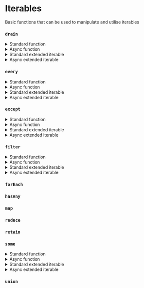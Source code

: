 # Iterables

Basic functions that can be used to manipulate and utilise iterables

### `drain`

<details>
    <summary>Standard function</summary>
    
    import { drain } from "@opennetwork/literal";
    
    // Iterable<number>
    const iterable = [1, 2, 3];
    // boolean
    const result = drain(iterable);
    console.log("Had any value", result);
</details>

<details>
    <summary>Async function</summary>
    
    import { asyncDrain } from "@opennetwork/literal";
    
    // AsyncIterableLike<number>
    const iterable = [1, 2, 3];
    
    (async () => {
        const result: boolean = await asyncDrain(iterable);
        console.log("Had any value", result);
    })();
</details>

<details>
    <summary>Standard extended iterable</summary>
    
    import { extendedIterable } from "@opennetwork/literal";
    
    // Iterable<number>
    const iterable = [1, 2, 3];
    // boolean
    const result = extendedIterable(iterable).drain();
    console.log("Had any value", result);
</details>

<details>
    <summary>Async extended iterable</summary>
    
    import { asyncExtendedIterable } from "@opennetwork/literal";
    
    // AsyncIterableLike<number>
    const iterable = [1, 2, 3];
    
    (async () => {
        // boolean 
        const result = await asyncExtendedIterable(iterable).drain();
        console.log("Had any value", result);
    })();
    
</details>

### `every`

<details>
    <summary>Standard function</summary>
    
    import { every } from "@opennetwork/literal";
    
    // Iterable<number>
    const iterable = [1, 2, 3];
    // boolean
    const result = every(iterable, value => value > 0);
    console.log("Every over 0", result);
</details>

<details>
    <summary>Async function</summary>
    
    import { asyncDrain } from "@opennetwork/literal";
    
    // AsyncIterableLike<number>
    const iterable = [1, 2, 3];
    
    (async () => {
        const result: boolean = await asyncEvery(iterable, value => Promise.resolve(value > 0));
        console.log("Every over 0", result);
    })();
</details>

<details>
    <summary>Standard extended iterable</summary>
    
    import { extendedIterable } from "@opennetwork/literal";
    
    // Iterable<number>
    const iterable = [1, 2, 3];
    // boolean
    const result = extendedIterable(iterable).every(value => value > 0);
    console.log("Every over 0", result);
</details>

<details>
    <summary>Async extended iterable</summary>
    
    import { asyncExtendedIterable } from "@opennetwork/literal";
    
    // AsyncIterableLike<number>
    const iterable = [1, 2, 3];
    
    (async () => {
        // boolean 
        const result = await asyncExtendedIterable(iterable).every(value => Promsie.resolve(value > 0));
        console.log("Every over 0", result);
    })();
    
</details>

### `except`

<details>
    <summary>Standard function</summary>
    
    import { except, toArray } from "@opennetwork/literal";
    
    // Iterable<number>
    const iterable = [1, 2, 3];
    // boolean
    const result = toArray(except(iterable, value => value > 2));
    console.log("Except over 2", result);
</details>

<details>
    <summary>Async function</summary>
    
    import { asyncExcept, asyncToArray } from "@opennetwork/literal";
    
    // AsyncIterableLike<number>
    const iterable = [1, 2, 3];
    
    (async () => {
        const result: boolean = await asyncToArray(asyncExcept(iterable, value => Promise.resolve(value > 2)));
        console.log("Except over 2", result);
    })();
</details>

<details>
    <summary>Standard extended iterable</summary>
    
    import { extendedIterable } from "@opennetwork/literal";
    
    // Iterable<number>
    const iterable = [1, 2, 3];
    // boolean
    const result = extendedIterable(iterable).except(value => value > 2).toArray();
    console.log("Except over 2", result);
</details>

<details>
    <summary>Async extended iterable</summary>
    
    import { asyncExtendedIterable } from "@opennetwork/literal";
    
    // AsyncIterableLike<number>
    const iterable = [1, 2, 3];
    
    (async () => {
        // ExtendedAsyncIterable 
        const result = await asyncExtendedIterable(iterable).except(value => Promsie.resolve(value > 2)).toArray();
        console.log("Except over 2", result);
    })();
    
</details>

### `filter`

<details>
    <summary>Standard function</summary>
    
    import { filter, toArray } from "@opennetwork/literal";
    
    // Iterable<number>
    const iterable = [1, 2, 3];
    // boolean
    const result = toArray(filter(iterable, value => value > 2));
    console.log("Over 2", result);
</details>

<details>
    <summary>Async function</summary>
    
    import { asyncFilter, asyncToArray } from "@opennetwork/literal";
    
    // AsyncIterableLike<number>
    const iterable = [1, 2, 3];
    
    (async () => {
        const result: boolean = await asyncToArray(asyncFilter(iterable, value => Promise.resolve(value > 2)));
        console.log("Over 2", result);
    })();
</details>

<details>
    <summary>Standard extended iterable</summary>
    
    import { extendedIterable } from "@opennetwork/literal";
    
    // Iterable<number>
    const iterable = [1, 2, 3];
    // boolean
    const result = extendedIterable(iterable).filter(value => value > 2).toArray();
    console.log("Over 2", result);
</details>

<details>
    <summary>Async extended iterable</summary>
    
    import { asyncExtendedIterable } from "@opennetwork/literal";
    
    // AsyncIterableLike<number>
    const iterable = [1, 2, 3];
    
    (async () => {
        // ExtendedAsyncIterable 
        const result = await asyncExtendedIterable(iterable).filter(value => Promsie.resolve(value > 2)).toArray();
        console.log("Over 2", result);
    })();
    
</details>

### `forEach`

### `hasAny`

### `map`

### `reduce`

### `retain`

### `some`

<details>
    <summary>Standard function</summary>
    
    import { some, toArray } from "@opennetwork/literal";
    
    // Iterable<number>
    const iterable = [1, 2, 3];
    // boolean
    const result = toArray(some(iterable, value => value > 2));
    console.log("Any over 2", result);
</details>

<details>
    <summary>Async function</summary>
    
    import { asyncSome, asyncToArray } from "@opennetwork/literal";
    
    // AsyncIterableLike<number>
    const iterable = [1, 2, 3];
    
    (async () => {
        const result: boolean = await asyncToArray(asyncSome(iterable, value => Promise.resolve(value > 2)));
        console.log("Any over 2", result);
    })();
</details>

<details>
    <summary>Standard extended iterable</summary>
    
    import { extendedIterable } from "@opennetwork/literal";
    
    // Iterable<number>
    const iterable = [1, 2, 3];
    // boolean
    const result = extendedIterable(iterable).some(value => value > 2).toArray();
    console.log("Any over 2", result);
</details>

<details>
    <summary>Async extended iterable</summary>
    
    import { asyncExtendedIterable } from "@opennetwork/literal";
    
    // AsyncIterableLike<number>
    const iterable = [1, 2, 3];
    
    (async () => {
        // ExtendedAsyncIterable 
        const result = await asyncExtendedIterable(iterable).some(value => Promsie.resolve(value > 2)).toArray();
        console.log("Any over 2", result);
    })();
    
</details>

### `union`

